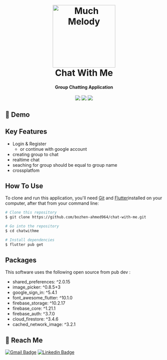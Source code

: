 <h1 align="center">
  <br>

  <img src="https://user-images.githubusercontent.com/73129016/188907541-ba1f9258-78e7-4ba3-a945-c28dc2dbea5f.png" alt="Much Melody" width="200">
  <br>
 Chat With Me
  <br>
</h1>
<h4 align="center">Group Chatting Application</h4>

<div align="center">

[![](https://img.shields.io/badge/Made_with-Flutter-blue?style=for-the-badge&logo=flutter)](https://flutter.dev/docs)
[![](https://img.shields.io/badge/Database-Firebase-yellow?style=for-the-badge&logo=firebase)](https://firebase.google.com/docs)
[![](https://img.shields.io/badge/IDE-Visual_Studio_Code-red?style=for-the-badge&logo=visual-studio-code)](https://code.visualstudio.com/ "Visual Studio Code")

</div>

## 📱 Demo





## Key Features

* Login & Register
  - or continue with google account 
* creating group to chat 
* realtime chat
* seaching for group should be equal to group name 
* crossplatfom 


## How To Use

To clone and run this application, you'll need [Git](https://git-scm.com) and [Flutter](https://flutter.dev)installed on your computer,
 after that from your command line:

```bash
# Clone this repository
$ git clone https://github.com/bozhen-ahmed964/chat-with-me.git

# Go into the repository
$ cd chatwithme

# Install dependencies
$ flutter pub get

```

## Packages

This software uses the following open source from pub dev :

- shared_preferences: ^2.0.15
-  image_picker: ^0.8.5+3
-  google_sign_in: ^5.4.1
- font_awesome_flutter: ^10.1.0
- firebase_storage: ^10.2.17
- firebase_core: ^1.21.1
- firebase_auth: ^3.7.0
- cloud_firestore: ^3.4.6
- cached_network_image: ^3.2.1



## 📠 Reach Me 

[![Gmail Badge](https://img.shields.io/badge/-Bozhen%20Ahmed-e54448?style=flat&logo=Gmail&logoColor=white)](bozhencomputer964@gmail.com) 
[![Linkedin Badge](https://img.shields.io/badge/-Bozhen%20Ahmed-blue?style=flat&logo=Linkedin&logoColor=white)](https://www.linkedin.com/in/bozhen-ahmed/)
<br><br>



